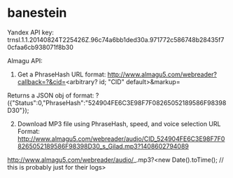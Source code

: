 banestein
=========

Yandex API key: trnsl.1.1.20140824T225426Z.96c74a6bb1ded30a.971772c586748b28435f70cfaa6cb938071f8b30

Almagu API:
1. Get a PhraseHash
URL format:
http://www.almagu5.com/webreader?callback=?&cid=<arbitrary? id; "CID" default>&markup=<text to be spoken>

Returns a JSON obj of format:
?({"Status":0,"PhraseHash":"524904FE6C3E98F7F08265052189586F98398D30"});

2. Download MP3 file using PhraseHash, speed, and voice selection
URL Format:
http://www.almagu5.com/webreader/audio/CID_524904FE6C3E98F7F08265052189586F98398D30_s_Gilad.mp3?1408602794089

http://www.almagu5.com/webreader/audio/<id>_<PhraseHash>_<f or s>_<Gilad or Sivan>.mp3?<new Date().toTime(); // this is probably just for their logs>

